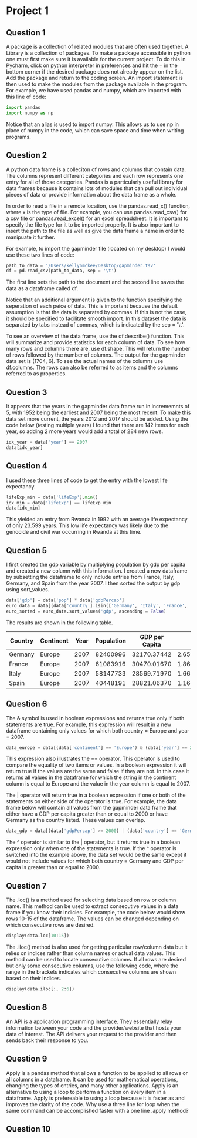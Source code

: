 # Project 1

## Question 1

A package is a collection of related modules that are often used together. A Library is a collection of packages. To make a package accessible in python one must first make sure it is available for the current project. To do this in Pycharm, click on python interpreter in preferences and hit the + in the bottom corner if the desired package does not already appear on the list. Add the package and return to the coding screen. An import statement is then used to make the modules from the package available in the program. For example, we have used pandas and numpy, which are imported with this line of code:

```python
import pandas
import numpy as np
```

Notice that an alias is used to import numpy. This allows us to use np in place of numpy in the code, which can save space and time when writing programs. 

## Question 2 

A python data frame is a colleciton of rows and columns that contain data. The columns represent different categories and each row represents one entry for all of those categories. Pandas is a particularly useful library for data frames because it contains lots of modules that can pull out individual pieces of data or provide information about the data frame as a whole. 

In order to read a file in a remote location, use the pandas.read_x() function, where x is the type of file. For example, you can use pandas.read_csv() for a csv file or pandas.read_excel() for an excel spreadsheet. It is important to specify the file type for it to be imported properly. It is also important to insert the path to the file as well as give the data frame a name in order to manipuate it further. 

For example, to import the gapminder file (located on my desktop) I would use these two lines of code:

``` python
path_to_data = '/Users/kellynmckee/Desktop/gapminder.tsv'
df = pd.read_csv(path_to_data, sep = '\t')
```
The first line sets the path to the document and the second line saves the data as a dataframe called df.

Notice that an additional argument is given to the function specifying the seperation of each peice of data. This is important because the default assumption is that the data is separated by commas. If this is not the case, it should be specified to facilitate smooth import. In this dataset the data is separated by tabs instead of commas, which is indicated by the sep = '\t'.

To see an overview of the data frame, use the df.describe() function. This will summarize and provide statistics for each column of data. To see how many rows and columns there are, use df.shape. This will return the number of rows followed by the number of columns. The output for the gapminder data set is (1704, 6). To see the actual names of the columns use df.columns. The rows can also be referred to as items and the columns referred to as properties.

## Question 3

It appears that the years in the gapminder data frame run in incrememnts of 5, with 1952 being the earliest and 2007 being the most recent. To make this data set more current, the years 2012 and 2017 should be added. Using the code below (testing multiple years) I found that there are 142 items for each year, so adding 2 more years would add a total of 284 new rows.

```python
idx_year = data['year'] == 2007
data[idx_year]
```

## Question 4

I used these three lines of code to get the entry with the lowest life expectancy.

```python
lifeExp_min = data['lifeExp'].min()
idx_min = data['lifeExp'] == lifeExp_min
data[idx_min]
```
This yielded an entry from Rwanda in 1992 with an average life expectancy of only 23.599 years. This low life expectancy was likely due to the genocide and civil war occurring in Rwanda at this time.

## Question 5

I first created the gdp variable by multiplying population by gdp per capita and created a new column with this information. I created a new dataframe by subsetting the dataframe to only include entries from France, Italy, Germany, and Spain from the year 2007. I then sorted the output by gdp using sort_values.

```python
data['gdp'] = data['pop'] * data['gdpPercap']
euro_data = data[(data['country'].isin(['Germany', 'Italy', 'France', 'Spain'])) & (data['year'] == 2007)]
euro_sorted = euro_data.sort_values('gdp', ascending = False)
```
The results are shown in the following table. 

| Country | Continent | Year | Population | GDP per Capita | GDP          |  
| ------- | --------- | ---- | ---------- | -------------- | ------------ |
| Germany | Europe    | 2007 | 82400996   | 32170.37442    | 2.650871e+12 |
| France  | Europe    | 2007 | 61083916   | 30470.01670    | 1.861228e+12 |
| Italy   | Europe    | 2007 | 58147733   | 28569.71970    | 1.661264e+12 |
| Spain   | Europe    | 2007 | 40448191   | 28821.06370    | 1.165760e+12 |

## Question 6

The & symbol is used in boolean expressions and returns true only if both statements are true. For example, this expression will result in a new dataframe containing only values for which both country = Europe and year = 2007.

```python
data_europe = data[(data['continent'] == 'Europe') & (data['year'] == 2007)]
```

This expression also illustrates the == operator. This operator is used to compare the equality of two items or values. In a boolean expression it will return true if the values are the same and false if they are not. In this case it returns all values in the dataframe for which the string in the continent column is equal to Europe and the value in the year column is equal to 2007. 

The | operator will return true in a boolean expression if one or both of the statements on either side of the operator is true. For example, the data frame below will contain all values from the gapminder data frame that either have a GDP per capita greater than or equal to 2000 or have Germany as the country listed. These values can overlap.

```python
data_gdp = data[(data['gdpPercap'] >= 2000) | (data['country'] == 'Germany')]
```
The ^ operator is similar to the | operator, but it returns true in a boolean expression only when one of the statements is true. If the ^ operator is switched into the example above, the data set would be the same except it would not include values for which both country = Germany and GDP per capita is greater than or equal to 2000.

## Question 7

The .loc() is a method used for selecting data based on row or column name. This method can be used to extract consecutive values in a data frame if you know their indicies. For example, the code below would show rows 10-15 of the dataframe. The values can be changed depending on which consecutive rows are desired. 

```python
display(data.loc[10:15])
```

The .iloc() method is also used for getting particular row/column data but it relies on indices rather than column names or actual data values. This method can be used to locate consecutive columns. If all rows are desired but only some consecutive columns, use the following code, where the range in the brackets indicates which consecutive columns are shown based on their indices.

```python
display(data.iloc[:, 2:6])
```

## Question 8

An API is a application programming interface. They essentially relay information between your code and the provider/website that hosts your data of interest. The API delivers your request to the provider and then sends back their response to you.


## Question 9

Apply is a pandas method that allows a function to be applied to all rows or all columns in a dataframe. It can be used for mathematical operations, changing the types of entries, and many other applications. Apply is an alternative to using a loop to perform a function on every item in a dataframe. Apply is prefereable to using a loop because it is faster as and improves the clarity of the code. Why use a three line for loop when the same command can be accomplished faster with a one line .apply method?

## Question 10


